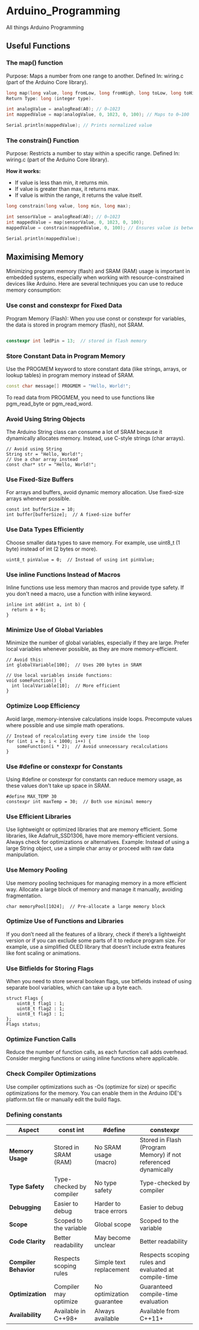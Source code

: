# Arduino_Programming
All things Arduino Programming


## Useful Functions

### The map() function

Purpose: Maps a number from one range to another.
Defined In: wiring.c (part of the Arduino Core library).

```c
long map(long value, long fromLow, long fromHigh, long toLow, long toHigh);
Return Type: long (integer type).
```

```c
int analogValue = analogRead(A0); // 0–1023
int mappedValue = map(analogValue, 0, 1023, 0, 100); // Maps to 0–100

Serial.println(mappedValue); // Prints normalized value

```


### The constrain() Function

Purpose: Restricts a number to stay within a specific range.
Defined In: wiring.c (part of the Arduino Core library).


__How it works:__

- If value is less than min, it returns min.
- If value is greater than max, it returns max.
- If value is within the range, it returns the value itself.

```c
long constrain(long value, long min, long max);
```

```c
int sensorValue = analogRead(A0); // 0–1023
int mappedValue = map(sensorValue, 0, 1023, 0, 100); 
mappedValue = constrain(mappedValue, 0, 100); // Ensures value is between 0–100

Serial.println(mappedValue);
```


## Maximising Memory

Minimizing program memory (flash) and SRAM (RAM) usage is important in embedded systems, especially when working with resource-constrained devices like Arduino. Here are several techniques you can use to reduce memory consumption:

### Use const and constexpr for Fixed Data
Program Memory (Flash): When you use const or constexpr for variables, the data is stored in program memory (flash), not SRAM.


```cpp

constexpr int ledPin = 13;  // stored in flash memory
```

### Store Constant Data in Program Memory

Use the PROGMEM keyword to store constant data (like strings, arrays, or lookup tables) in program memory instead of SRAM.

```cpp
const char message[] PROGMEM = "Hello, World!";
```
To read data from PROGMEM, you need to use functions like pgm_read_byte or pgm_read_word.

### Avoid Using String Objects

The Arduino String class can consume a lot of SRAM because it dynamically allocates memory. Instead, use C-style strings (char arrays).

```
// Avoid using String
String str = "Hello, World!";
// Use a char array instead
const char* str = "Hello, World!";
```

### Use Fixed-Size Buffers

For arrays and buffers, avoid dynamic memory allocation. Use fixed-size arrays whenever possible.

``` 
const int bufferSize = 10;
int buffer[bufferSize];  // A fixed-size buffer
```

### Use Data Types Efficiently

Choose smaller data types to save memory. For example, use uint8_t (1 byte) instead of int (2 bytes or more).

```
uint8_t pinValue = 0;  // Instead of using int pinValue;
```

### Use inline Functions Instead of Macros

Inline functions use less memory than macros and provide type safety. If you don't need a macro, use a function with inline keyword.

```
inline int add(int a, int b) {
  return a + b;
}
```

### Minimize Use of Global Variables

Minimize the number of global variables, especially if they are large. Prefer local variables whenever possible, as they are more memory-efficient.

```
// Avoid this:
int globalVariable[100];  // Uses 200 bytes in SRAM

// Use local variables inside functions:
void someFunction() {
  int localVariable[10];  // More efficient
}
```

### Optimize Loop Efficiency

Avoid large, memory-intensive calculations inside loops. Precompute values where possible and use simple math operations.

```
// Instead of recalculating every time inside the loop
for (int i = 0; i < 1000; i++) {
    someFunction(i * 2);  // Avoid unnecessary recalculations
}
```

### Use #define or constexpr for Constants

Using #define or constexpr for constants can reduce memory usage, as these values don't take up space in SRAM.

```
#define MAX_TEMP 30
constexpr int maxTemp = 30;  // Both use minimal memory
```

### Use Efficient Libraries

Use lightweight or optimized libraries that are memory efficient. Some libraries, like Adafruit_SSD1306, have more memory-efficient versions. Always check for optimizations or alternatives.
Example: Instead of using a large String object, use a simple char array or proceed with raw data manipulation.

### Use Memory Pooling

Use memory pooling techniques for managing memory in a more efficient way. Allocate a large block of memory and manage it manually, avoiding fragmentation.

```
char memoryPool[1024];  // Pre-allocate a large memory block
```

### Optimize Use of Functions and Libraries

If you don’t need all the features of a library, check if there’s a lightweight version or if you can exclude some parts of it to reduce program size.
For example, use a simplified OLED library that doesn’t include extra features like font scaling or animations.

### Use Bitfields for Storing Flags

When you need to store several boolean flags, use bitfields instead of using separate bool variables, which can take up a byte each.

```
struct Flags {
    uint8_t flag1 : 1;
    uint8_t flag2 : 1;
    uint8_t flag3 : 1;
};
Flags status;
```

### Optimize Function Calls

Reduce the number of function calls, as each function call adds overhead. Consider merging functions or using inline functions where applicable.

### Check Compiler Optimizations

Use compiler optimizations such as -Os (optimize for size) or specific optimizations for the memory. You can enable them in the Arduino IDE's platform.txt file or manually edit the build flags.

### Defining constants

| **Aspect**          | **const int**             | **#define**               | **constexpr**           |  
|----------------------|---------------------------|---------------------------|-------------------------|  
| **Memory Usage**    | Stored in SRAM (RAM)      | No SRAM usage (macro)     | Stored in Flash (Program Memory) if not referenced dynamically |  
| **Type Safety**     | Type-checked by compiler  | No type safety            | Type-checked by compiler |  
| **Debugging**       | Easier to debug           | Harder to trace errors    | Easier to debug         |  
| **Scope**           | Scoped to the variable    | Global scope             | Scoped to the variable  |  
| **Code Clarity**    | Better readability        | May become unclear        | Better readability      |  
| **Compiler Behavior** | Respects scoping rules   | Simple text replacement   | Respects scoping rules and evaluated at compile-time |  
| **Optimization**    | Compiler may optimize     | No optimization guarantee | Guaranteed compile-time evaluation |  
| **Availability**    | Available in C++98+       | Always available          | Available from C++11+   |  


